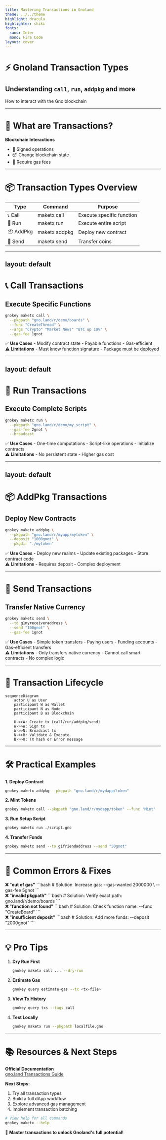 ```yaml
---
title: Mastering Transactions in Gnoland
theme: ../../theme
highlight: dracula
highlighter: shiki
fonts:
  sans: Inter
  mono: Fira Code
layout: cover
---
```


# ⚡ Gnoland Transaction Types  
## Understanding `call`, `run`, `addpkg` and more

How to interact with the Gno blockchain

---

# 🔄 What are Transactions?


**Blockchain Interactions**
- 📝 Signed operations
- 📦 Change blockchain state
- 🔐 Require gas fees


---

# 📦 Transaction Types Overview

<div class="overflow-x-auto">
<table class="w-full">
<thead class="bg-gray-100">
  <tr>
    <th class="p-3 text-left">Type</th>
    <th class="p-3 text-left">Command</th>
    <th class="p-3 text-left">Purpose</th>
  </tr>
</thead>
<tbody>
  <tr class="border-b hover:bg-blue-50">
    <td class="p-3 font-bold">📞 Call</td>
    <td class="p-3 font-mono">maketx call</td>
    <td class="p-3">Execute specific function</td>
  </tr>
  <tr class="border-b hover:bg-green-50">
    <td class="p-3 font-bold">🏃 Run</td>
    <td class="p-3 font-mono">maketx run</td>
    <td class="p-3">Execute entire script</td>
  </tr>
  <tr class="border-b hover:bg-purple-50">
    <td class="p-3 font-bold">📦 AddPkg</td>
    <td class="p-3 font-mono">maketx addpkg</td>
    <td class="p-3">Deploy new contract</td>
  </tr>
  <tr class="border-b hover:bg-amber-50">
    <td class="p-3 font-bold">💸 Send</td>
    <td class="p-3 font-mono">maketx send</td>
    <td class="p-3">Transfer coins</td>
  </tr>
</tbody>
</table>
</div>

---
layout: default
---

# 📞 <span class="text-blue-500">Call</span> Transactions
## Execute Specific Functions

```bash {all|1|2|3|4|5|all}
gnokey maketx call \
  --pkgpath "gno.land/r/demo/boards" \
  --func "CreateThread" \
  --args "Crypto" "Market News" "BTC up 10%" \
  --gas-fee 1gnot
```

<div class="grid grid-cols-2 gap-4 mt-6">
<div class="p-4 bg-blue-50 rounded border-l-4 border-blue-400">
✅ <strong>Use Cases</strong>
- Modify contract state
- Payable functions
- Gas-efficient
</div>

<div class="p-4 bg-red-50 rounded border-l-4 border-red-400">
⚠️ <strong>Limitations</strong>
- Must know function signature
- Package must be deployed
</div>
</div>

---
layout: default
---

# 🏃 <span class="text-green-500">Run</span> Transactions
## Execute Complete Scripts

```bash {all|2|3|4|all}
gnokey maketx run \
  --pkgpath "gno.land/r/demo/my_script" \
  --gas-fee 2gnot \
  --broadcast
```

<div class="grid grid-cols-2 gap-4 mt-6">
<div class="p-4 bg-green-50 rounded border-l-4 border-green-400">
✅ <strong>Use Cases</strong>
- One-time computations
- Script-like operations
- Initialize contracts
</div>

<div class="p-4 bg-red-50 rounded border-l-4 border-red-400">
⚠️ <strong>Limitations</strong>
- No persistent state
- Higher gas cost
</div>
</div>

---
layout: default
---

# 📦 <span class="text-purple-500">AddPkg</span> Transactions
## Deploy New Contracts

```bash {all|2|3|4|all}
gnokey maketx addpkg \
  --pkgpath "gno.land/r/myapp/mytoken" \
  --deposit "1000gnot" \
  --pkgdir "./mytoken" 
```

<div class="grid grid-cols-2 gap-4 mt-6">
<div class="p-4 bg-purple-50 rounded border-l-4 border-purple-400">
✅ <strong>Use Cases</strong>
- Deploy new realms
- Update existing packages
- Store contract code
</div>

<div class="p-4 bg-red-50 rounded border-l-4 border-red-400">
⚠️ <strong>Limitations</strong>
- Requires deposit
- Complex deployment
</div>
</div>

---

# 💸 <span class="text-amber-500">Send</span> Transactions  
## Transfer Native Currency

```bash {all|1|2|3|4|all}
gnokey maketx send \
  --to g1myreceiveraddress \
  --send "100gnot" \
  --gas-fee 1gnot
```

<div class="grid grid-cols-2 gap-4 mt-6">
<div class="p-4 bg-amber-50 rounded border-l-4 border-amber-400">
✅ <strong>Use Cases</strong>
- Simple token transfers
- Paying users
- Funding accounts
- Gas-efficient transfers
</div>

<div class="p-4 bg-red-50 rounded border-l-4 border-red-400">
⚠️ <strong>Limitations</strong>
- Only transfers native currency
- Cannot call smart contracts
- No complex logic
</div>
</div>

---

# 🔄 Transaction Lifecycle

```mermaid 
sequenceDiagram
    actor U as User
    participant W as Wallet
    participant N as Node
    participant B as Blockchain
    
    U->>W: Create tx (call/run/addpkg/send)
    W->>W: Sign tx
    W->>N: Broadcast tx
    N->>B: Validate & Execute
    B->>U: TX hash or Error message
```

---

# 🛠 Practical Examples


**1. Deploy Contract**
```bash
gnokey maketx addpkg --pkgpath "gno.land/r/mydapp/token"
```

**2. Mint Tokens**
```bash
gnokey maketx call --pkgpath "gno.land/r/mydapp/token" --func "Mint"
```

**3. Run Setup Script**
```bash
gnokey maketx run ./script.gno
```

**4. Transfer Funds**
```bash
gnokey maketx send --to g1friendaddress --send "50gnot"
```

---

# 🚨 Common Errors & Fixes

<div class="grid grid-cols-2 gap-4 mt-6">
<div class="p-4 bg-red-50 rounded-lg">
<strong>❌ "out of gas"</strong>
```bash
# Solution:
Increase gas:
--gas-wanted 2000000 \
--gas-fee 5gnot
```
</div>

<div class="p-4 bg-red-50 rounded-lg">
<strong>❌ "invalid pkgpath"</strong>
```bash
# Solution:
Verify exact path:
gno.land/r/demo/boards
```
</div>

<div class="p-4 bg-red-50 rounded-lg">
<strong>❌ "function not found"</strong>
```bash
# Solution:
Check function name:
--func "CreateBoard"
```
</div>

<div class="p-4 bg-red-50 rounded-lg">
<strong>❌ "insufficient deposit"</strong>
```bash
# Solution:
Add more funds:
--deposit "2000gnot"
```
</div>
</div>

---

# 💡 Pro Tips

1. **Dry Run First**
   ```bash
   gnokey maketx call ... --dry-run
   ```

2. **Estimate Gas**
   ```bash
   gnokey query estimate-gas --tx <tx-file>
   ```

3. **View Tx History**
   ```bash
   gnokey query txs --tags call
   ```

4. **Test Locally**
   ```bash
   gnokey maketx run --pkgpath localfile.gno
   ```

---

# 📚 Resources & Next Steps

**Official Documentation**  
[gno.land Transactions Guide](https://docs.gno.land/guides/transactions)  

**Next Steps:**
1. Try all transaction types
2. Build a full dApp workflow
3. Explore advanced gas management
4. Implement transaction batching

```bash
# View help for all commands
gnokey maketx --help
```

<div class="mt-8 text-center text-xl">
🚀 <strong>Master transactions to unlock Gnoland's full potential!</strong>
</div>